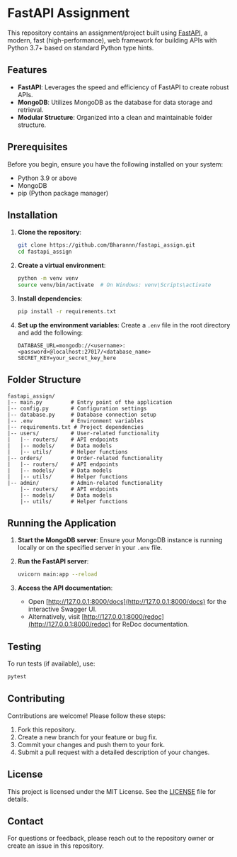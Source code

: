 # FastAPI Assignment

This repository contains an assignment/project built using [FastAPI](https://fastapi.tiangolo.com/), a modern, fast (high-performance), web framework for building APIs with Python 3.7+ based on standard Python type hints.

## Features

- **FastAPI**: Leverages the speed and efficiency of FastAPI to create robust APIs.
- **MongoDB**: Utilizes MongoDB as the database for data storage and retrieval.
- **Modular Structure**: Organized into a clean and maintainable folder structure.

## Prerequisites

Before you begin, ensure you have the following installed on your system:

- Python 3.9 or above
- MongoDB
- pip (Python package manager)

## Installation

1. **Clone the repository**:
   ```bash
   git clone https://github.com/Bharannn/fastapi_assign.git
   cd fastapi_assign
   ```

2. **Create a virtual environment**:
   ```bash
   python -m venv venv
   source venv/bin/activate  # On Windows: venv\Scripts\activate
   ```

3. **Install dependencies**:
   ```bash
   pip install -r requirements.txt
   ```

4. **Set up the environment variables**:
   Create a `.env` file in the root directory and add the following:
   ```env
   DATABASE_URL=mongodb://<username>:<password>@localhost:27017/<database_name>
   SECRET_KEY=your_secret_key_here
   ```

## Folder Structure

```plaintext
fastapi_assign/
|-- main.py         # Entry point of the application
|-- config.py       # Configuration settings
|-- database.py     # Database connection setup
|-- .env            # Environment variables
|-- requirements.txt # Project dependencies
|-- users/          # User-related functionality
|   |-- routers/    # API endpoints
|   |-- models/     # Data models
|   |-- utils/      # Helper functions
|-- orders/         # Order-related functionality
|   |-- routers/    # API endpoints
|   |-- models/     # Data models
|   |-- utils/      # Helper functions
|-- admin/          # Admin-related functionality
    |-- routers/    # API endpoints
    |-- models/     # Data models
    |-- utils/      # Helper functions
```

## Running the Application

1. **Start the MongoDB server**:
   Ensure your MongoDB instance is running locally or on the specified server in your `.env` file.

2. **Run the FastAPI server**:
   ```bash
   uvicorn main:app --reload
   ```

3. **Access the API documentation**:
   - Open [http://127.0.0.1:8000/docs](http://127.0.0.1:8000/docs) for the interactive Swagger UI.
   - Alternatively, visit [http://127.0.0.1:8000/redoc](http://127.0.0.1:8000/redoc) for ReDoc documentation.

## Testing

To run tests (if available), use:
```bash
pytest
```

## Contributing

Contributions are welcome! Please follow these steps:

1. Fork this repository.
2. Create a new branch for your feature or bug fix.
3. Commit your changes and push them to your fork.
4. Submit a pull request with a detailed description of your changes.

## License

This project is licensed under the MIT License. See the [LICENSE](LICENSE) file for details.

## Contact

For questions or feedback, please reach out to the repository owner or create an issue in this repository.

